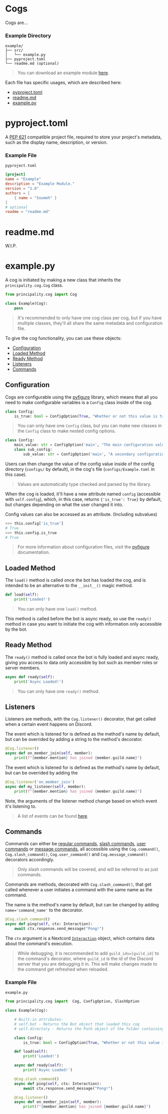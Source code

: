 # Cogs

Cogs are...

### Example Directory

```
example/
├── src/
│   └── example.py
├── pyproject.toml
└── readme.md (optional)
```

> You can download an example module [here](https://downgit.github.io/#/home?url=https://github.com/Soumeh/Principality-Next-Cogs/tree/master/example).

Each file has specific usages, which are described here:
- [pyproject.toml](#pyproject.toml)
- [readme.md](#readme.md)
- [example.py](#example.py)

# pyproject.toml

A [PEP 621](https://peps.python.org/pep-0621/) compatible project file, required to store your project's metadata, such as the display name, description, or version.

### Example File

`pyproject.toml`
```toml
[project]
name = "Example"
description = "Example Module."
version = "1.0"
authors = [
    { name = "Soumeh" }
]
# optional
readme = "readme.md"
```

# readme.md

W.I.P.

# example.py

A cog is initiated by making a new class that inherits the `principality.cog.Cog` class.

```py
from principality.cog import Cog

class Example(Cog):
    pass
```

> It's recommended to only have one cog class per cog, but if you have multiple classes, they'll all share the same metadata and configuration file.

To give the cog functionality, you can use these objects:
- [Configuration](#configuration)
- [Loaded Method](#loaded-method)
- [Ready Method](#ready-method)
- [Listeners](#listeners)
- [Commands](#commands)

## Configuration

Cogs are configurable using the [pyfigure](https://pypi.org/project/pyfigure/) library, which means that all you need to make configurable variables is a `Config` class inside of the cog.

```py
class Config:
    is_true: bool = ConfigOption(True, "Whether or not this value is true")
```

> You can only have one `Config` class, but you can make new classes in the `Config` class to make nested config options.

```py
class Config:
    main_value: str = ConfigOption('main', "The main configuration value")
    class sub_config:
        sub_value: str = ConfigOption('main', "A secondary configuration value")
```

Users can then change the value of the config value inside of the config directory (`configs/` by default), in the cog's file (`configs/Example.toml` in this case).

> Values are automatically type checked and parsed by the library.

When the cog is loaded, it'll have a new attribute named `config` (accessible with `self.config`), which, in this case, returns `{'is_true': True}` by default, but changes depending on what the user changed it into.

Config values can also be accessed as an attribute. (Including subvalues)
```py
>>> this.config['is_true']
# True
>>> this.config.is_true
# True
```

> For more information about configuration files, visit the [pyfigure](https://pypi.org/project/pyfigure/) documentation.

## Loaded Method

The `load()` method is called once the bot has loaded the cog, and is intended to be an alternative to the `__init__()` magic method.

```py
def load(self):
    print('Loaded!')
```

> You can only have one `load()` method.

This method is called before the bot is async ready, so use the `ready()` method in case you want to initiate the cog with information only accessible by the bot.

## Ready Method

The `ready()` method is called once the bot is fully loaded and async ready, giving you access to data only accessible by bot such as member roles or server members.

```py
async def ready(self):
    print('Async Loaded!')
```

> You can only have one `ready()` method.

## Listeners

Listeners are methods, with the `Cog.listener()` decorator, that get called when a certain event happens on Discord.

The event which is listened for is defined as the method's name by default, but can be overrided by adding a string to the method's decorator.

```py
@Cog.listener()
async def on_member_join(self, member):
    print(f"{member.mention} has joined {member.guild.name}")
```

The event which is listened for is defined as the method's name by default, but can be overrided by adding the 

```py
@Cog.listener('on_member_join')
async def my_listener(self, member):
    print(f"{member.mention} has joined {member.guild.name}")
```

Note, the arguments of the listener method change based on which event it's listening to.

> A list of events can be found [here](https://docs.nextcord.dev/en/stable/api.html#discord-api-events).

## Commands

Commands can either be [regular commands](https://docs.nextcord.dev/en/stable/ext/commands/commands.html), [slash commands](https://docs.nextcord.dev/en/stable/interactions.html?highlight=slash%20commands#simple-slash-command-example), [user commands](https://docs.nextcord.dev/en/stable/interactions.html?highlight=slash%20commands#user-commands) or [message commands](https://docs.nextcord.dev/en/stable/interactions.html?highlight=slash%20commands#message-commands), all accessible using the `Cog.command()`, `Cog.slash_command()`, `Cog.user_command()` and `Cog.message_command()` decorators accordingly.

> Only slash commands will be covered, and will be referred to as just commands.

Commands are methods, decorated with `Cog.slash_command()`, that get called whenever a user initiates a command with the same name as the command.

The name is the method's name by default, but can be changed by adding `name='command_name'` to the decorator.

```py
@Cog.slash_command()
async def ping(self, ctx: Interaction):
    await ctx.response.send_message("Pong!")
```

The `ctx` argument is a Nextcord [`Interaction`](https://docs.nextcord.dev/en/stable/api.html?highlight=interaction#nextcord.Interaction) object, which contains data about the command's execution.

> While debugging, it is recommended to add `guild_ids=[guild_id]` to the command's decorator, where `guild_id` is the id of the Discord server that you are debugging it in.  This will make changes made to the command get refreshed when reloaded.

### Example File

`example.py`
```py
from principality.cog import  Cog, ConfigOption, SlashOption

class Example(Cog):

    # Built-in attributes:
    # self.bot - Returns the Bot object that loaded this cog
    # self.directory - Returns the Path object of the folder containing this cog

    class Config:
        is_true: bool = ConfigOption(True, "Whether or not this value is true")

    def load(self):
        print('Loaded!')

    async def ready(self):
        print('Async Loaded!')

    @Cog.slash_command()
    async def ping(self, ctx: Interaction):
        await ctx.response.send_message("Pong!")

    @Cog.listener()
    async def on_member_join(self, member):
        print(f"{member.mention} has joined {member.guild.name}")
```